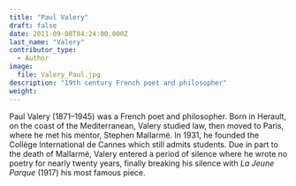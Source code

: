 ```yaml
---
title: "Paul Valery"
draft: false
date: 2011-09-08T04:24:00.000Z
last_name: "Valery"
contributor_type:
  - Author
image:
  file: Valery_Paul.jpg
description: "19th century French poet and philosopher"
weight:
---
```


Paul Valery (1871–1945) was a French poet and philosopher. Born in Herault, on the coast of the Mediterranean, Valery studied law, then moved to Paris, where he met his mentor, Stephen Mallarmé. In 1931, he founded the Collège International de Cannes which still admits students. Due in part to the death of Mallarmé, Valery entered a period of silence where he wrote no poetry for nearly twenty years, finally breaking his silence with _La Jeune Parque_ (1917) his most famous piece.

